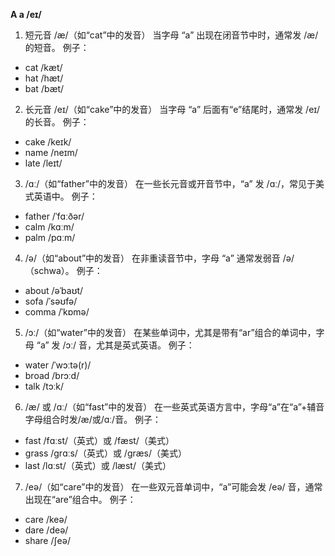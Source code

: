 **A a /eɪ/**

1. 短元音 /æ/（如“cat”中的发音）
  当字母 “a” 出现在闭音节中时，通常发 /æ/ 的短音。
  例子：
 * cat /kæt/
 * hat /hæt/
 * bat /bæt/

2. 长元音 /eɪ/（如“cake”中的发音）
  当字母 “a” 后面有“e”结尾时，通常发 /eɪ/ 的长音。
  例子：
 * cake /keɪk/
 * name /neɪm/
 * late /leɪt/

3. /ɑː/（如“father”中的发音）
  在一些长元音或开音节中，“a” 发 /ɑː/，常见于美式英语中。
  例子：
  * father /ˈfɑːðər/
  * calm /kɑːm/
  * palm /pɑːm/

4. /ə/（如“about”中的发音）
  在非重读音节中，字母 “a” 通常发弱音 /ə/（schwa）。
  例子：
  * about /əˈbaʊt/
  * sofa /ˈsəʊfə/
  * comma /ˈkɒmə/

5. /ɔː/（如“water”中的发音）
  在某些单词中，尤其是带有“ar”组合的单词中，字母 “a” 发 /ɔː/ 音，尤其是英式英语。
  例子：
  * water /ˈwɔːtə(r)/
  * broad /brɔːd/
  * talk /tɔːk/

6. /æ/ 或 /ɑː/（如“fast”中的发音）
  在一些英式英语方言中，字母“a”在“a”+辅音字母组合时发/æ/或/ɑː/音。
  例子：
  * fast /fɑːst/（英式）或 /fæst/（美式）
  * grass /ɡrɑːs/（英式）或 /ɡræs/（美式）
  * last /lɑːst/（英式）或 /læst/（美式）

7. /eə/（如“care”中的发音）
  在一些双元音单词中，“a”可能会发 /eə/ 音，通常出现在“are”组合中。
  例子：
  * care /keə/
  * dare /deə/
  * share /ʃeə/
